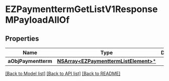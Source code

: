 # EZPaymenttermGetListV1ResponseMPayloadAllOf

## Properties
Name | Type | Description | Notes
------------ | ------------- | ------------- | -------------
**aObjPaymentterm** | [**NSArray&lt;EZPaymenttermListElement&gt;***](EZPaymenttermListElement.md) |  | 

[[Back to Model list]](../README.md#documentation-for-models) [[Back to API list]](../README.md#documentation-for-api-endpoints) [[Back to README]](../README.md)


